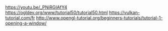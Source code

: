 https://youtu.be/_PNiRGIAfY4
https://ogldev.org/www/tutorial50/tutorial50.html
https://vulkan-tutorial.com/fr
http://www.opengl-tutorial.org/beginners-tutorials/tutorial-1-opening-a-window/
